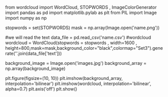 from wordcloud import WordCloud, STOPWORDS , ImageColorGenerator
import pandas as pd
import matplotlib.pylab as plt
from PIL import Image
import numpy as np

stopwords = set(STOPWORDS)
mask = np.array(Image.open('name.png'))

#we will read the text
data_file = pd.read_csv('name.csv')
#wordcloud
wordcloud = WordCloud(stopwords = stopwords , width=1600 , height=800,mask=mask,background_color="black",colormap="Set3").generate(''.join(data_file['text']))

background_image = Image.open('images.jpg')
background_array = np.array(background_image)


plt.figure(figsize=(10, 10))
plt.imshow(background_array, interpolation='bilinear')
plt.imshow(wordcloud, interpolation='bilinear', alpha=0.7)
plt.axis('off')
plt.show()
